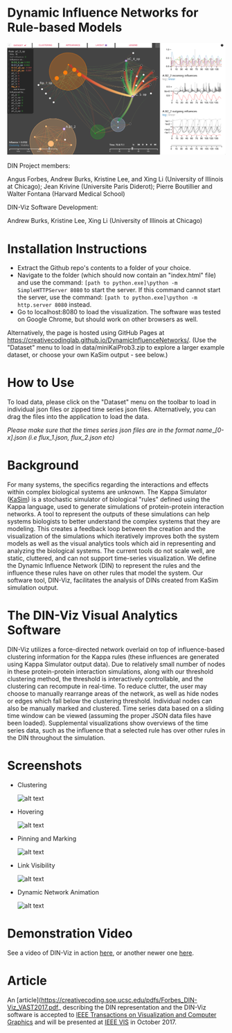 # Dynamic Influence Networks for Rule-based Models

![alt text](screencaps/teaser.png "Dynamic Influence Networks")


DIN Project members: 

Angus Forbes, Andrew Burks, Kristine Lee, and Xing Li (University of Illinois at Chicago); Jean Krivine (Universite Paris Diderot); Pierre Boutillier and Walter Fontana (Harvard Medical School)

DIN-Viz Software Development: 

Andrew Burks, Kristine Lee, Xing Li (University of Illinois at Chicago)


# Installation Instructions

- Extract the Github repo's contents to a folder of your choice. 
- Navigate to the folder (which should now contain an "index.html" file) and use the command:
```[path to python.exe]\python -m SimpleHTTPServer 8080``` to start the server. If this command cannot start the server, use the command: ```[path to python.exe]\python -m http.server 8080``` instead. 
- Go to localhost:8080 to load the visualization. The software was tested on Google Chrome, but should work on other browsers as well.

Alternatively, the page is hosted using GitHub Pages at https://creativecodinglab.github.io/DynamicInfluenceNetworks/. (Use the "Dataset" menu to load in data/miniKaiProb3.zip to explore a larger example dataset, or choose your own KaSim output - see below.)

# How to Use

To load data, please click on the "Dataset" menu on the toolbar to load in individual json files or zipped time series json files. Alternatively, you can drag the files into the application to load the data. 

_Please make sure that the times series json files are in the format name_\__\[0-x]\.json (i.e flux_1.json, flux_2.json etc)_

# Background 

For many systems, the specifics regarding the interactions and effects within complex biological systems are unknown. The Kappa Simulator ([KaSim](http://www.kappalanguage.org)) is a stochastic simulator of biological "rules" defined using the Kappa language, used to generate simulations of protein-protein interaction networks. A tool to represent the outputs of these simulations can help systems biologists to better understand the complex systems that they are modeling. This creates a feedback loop between the creation and the visualization of the simulations which iteratively improves both the system models as well as the visual analytics tools which aid in representing and analyzing the biological systems. The current tools do not scale well, are static, cluttered, and can not support time-series visualization. We define the Dynamic Influence Network (DIN) to represent the rules and the influence these rules have on other rules that model the system. Our software tool, DIN-Viz, facilitates the analysis of DINs created from KaSim simulation output.

# The DIN-Viz Visual Analytics Software

DIN-Viz utilizes a force-directed network overlaid on top of influence-based clustering information for the Kappa rules (these influences are generated using Kappa Simulator output data). Due to relatively small number of nodes in these protein-protein interaction simulations, along with our threshold clustering method, the threshold is interactively controllable, and the clustering can recompute in real-time. To reduce clutter, the user may choose to manually rearrange areas of the network, as well as hide nodes or edges which fall below the clustering threshold. Individual nodes can also be manually marked and clustered. Time series data based on a sliding time window can be viewed (assuming the proper JSON data files have been loaded). Supplemental visualizations show overviews of the time series data, such as the influence that a selected rule has over other rules in the DIN throughout the simulation.

# Screenshots

- Clustering

    ![alt text](screencaps/ClusteringThreshold.png "Clustering effects with different thresholds applied")

- Hovering

    ![alt text](screencaps/Hover.png "Hover")


- Pinning and Marking

    ![alt text](screencaps/PinAndMark.png "Pinning and marking")


- Link Visibility

    ![alt text](screencaps/VisibilityThreshold.png "Link visibility with different thresholds applied")


- Dynamic Network Animation

    ![alt text](screencaps/OverTime.png "Evolution of DIN over time")



# Demonstration Video

See a video of DIN-Viz in action [here](https://vimeo.com/195336381), or another newer one [here](https://dl.dropboxusercontent.com/u/571874/DIN-Viz_03312007_hd.mp4).


# Article

An [article](https://creativecoding.soe.ucsc.edu/pdfs/Forbes_DIN-Viz_VAST2017.pdf_ describing the DIN representation and the DIN-Viz software is accepted to [IEEE Transactions on Visualization and Computer Graphics](https://creativecoding.soe.ucsc.edu/pdfs/Forbes_DIN-Viz_VAST2017.pdf) and will be presented at [IEEE VIS](http://ieeevis.org/) in October 2017.


